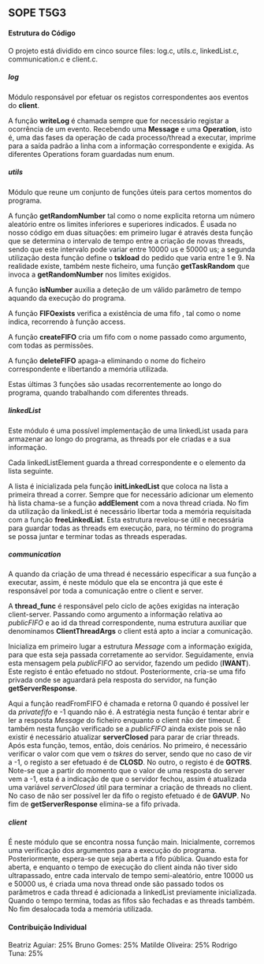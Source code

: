 ## SOPE T5G3

#### Estrutura do Código


O projeto está dividido em cinco source files: log.c, utils.c, linkedList.c, communication.c e client.c.

##### log

Módulo responsável por efetuar os registos correspondentes aos eventos do __client__.

A função **writeLog** é chamada sempre que for necessário registar a ocorrência de um evento. Recebendo uma **Message** e uma **Operation**, isto é, uma das fases da operação de cada processo/thread a executar, imprime para a saída padrão a linha com a informação correspondente e exigida. As diferentes Operations foram guardadas num enum.

##### utils

Módulo que reune um conjunto de funções úteis para certos momentos do programa.

A função **getRandomNumber** tal como o nome explicita retorna um número aleatório entre os limites inferiores e superiores indicados.  É usada no nosso código em duas situações: em primeiro lugar é através desta função que se determina o intervalo de tempo entre a criação de novas threads, sendo que este intervalo pode variar entre 10000 us e 50000 us; a segunda utilização desta função define o **tskload** do pedido que varia entre 1 e 9. Na realidade existe, também neste ficheiro, uma função **getTaskRandom** que invoca a **getRandomNumber** nos limites exigidos. 

 A função **isNumber** auxilia a deteção de um válido parâmetro de tempo aquando da execução do programa.  
 
A função **FIFOexists** verifica a existência de uma fifo , tal como o nome indica, recorrendo à função access.

A função **createFIFO** cria um fifo com o nome passado como argumento, com todas as permissões. 

A função **deleteFIFO** apaga-a eliminando o nome do ficheiro correspondente e libertando a memória utilizada. 

Estas últimas 3 funções são usadas recorrentemente ao longo do programa, quando trabalhando com diferentes threads.

##### linkedList

Este módulo é uma possível implementação de uma linkedList usada para armazenar ao longo do programa, as threads por ele criadas e a sua informação.

Cada linkedListElement guarda a thread correspondente e o elemento da lista seguinte. 

A lista é inicializada pela função **initLinkedList** que coloca na lista a primeira thread a correr. Sempre que for necessário adicionar um elemento hà lista chama-se a função **addElement** com a nova thread criada. No fim da utilização da linkedList é necessário libertar toda a memória requisitada com a função **freeLinkedList**. Esta estrutura revelou-se útil e necessária para guardar todas as threads em execução, para, no término do programa se possa juntar e terminar todas as threads esperadas. 

##### communication

A quando da criação de uma thread é necessário especificar a sua função a executar, assim, é neste módulo que ela se encontra já que este é responsável por toda a comunicação entre o client e server.

A **thread_func** é responsável pelo ciclo de ações exigidas na interação client-server. Passando como argumento a informação relativa ao _publicFIFO_ e ao id da thread correspondente, numa estrutura auxiliar que denominamos **ClientThreadArgs** o client está apto a inciar a comunicação. 

Inicializa em primeiro lugar a estrutura _Message_ com a informação exigida, para que esta seja passada corretamente ao servidor. Seguidamente, envia esta mensagem pela _publicFIFO_ ao servidor, fazendo um pedido (**IWANT**). Este registo é então efetuado no stdout. Posteriormente, cria-se uma fifo privada onde se aguardará pela resposta do servidor, na função **getServerResponse**. 

Aqui a função readFromFIFO é chamada e retorna 0 quando é possível ler da _privatefifo_ e -1 quando não é. A estratégia nesta função é tentar abrir e ler a resposta _Message_ do ficheiro enquanto o client não der timeout. É também nesta função verificado se a _publicFIFO_ ainda existe pois se não existir é necessário atualizar **serverClosed** para parar de criar threads. Após esta função, temos, então, dois cenários. No primeiro, é necessário verificar o valor com que vem o _tskres_ do server, sendo que no caso de vir a -1, o registo a ser efetuado é de **CLOSD**. No outro, o registo é de **GOTRS**. Note-se que a partir do momento que o valor de uma resposta do server vem a -1, esta é a indicação de que o servidor fechou, assim é atualizada uma variável _serverClosed_ útil para terminar a criação de threads no client. No caso de não ser possível ler da fifo o registo efetuado é de **GAVUP**. No fim de **getServerResponse** elimina-se a fifo privada.

##### client

É neste módulo que se encontra nossa função main. Inicialmente, corremos uma verificação dos argumentos para a execução do programa. Posteriormente, espera-se que seja aberta a fifo pública. Quando esta for aberta, e enquanto o tempo de execução do client ainda não tiver sido ultrapassado, entre cada intervalo de tempo semi-aleatório, entre 10000 us e 50000 us, é criada uma nova thread onde são passado todos os parâmetros e cada thread é adicionada a linkedList previamente inicializada. Quando o tempo termina, todas as fifos são fechadas e as threads também. No fim desalocada toda a memória utilizada. 


#### Contribuição Individual

Beatriz Aguiar: 25%
Bruno Gomes: 25%
Matilde Oliveira: 25%
Rodrigo Tuna: 25%
